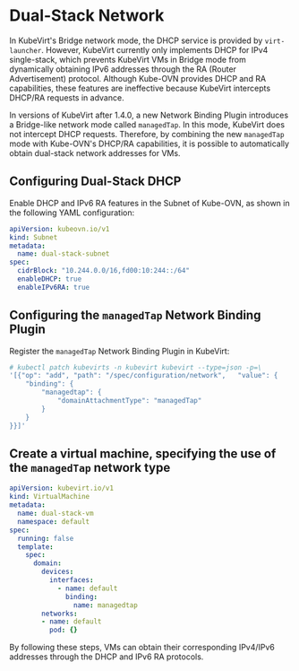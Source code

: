 # Dual-Stack Network

In KubeVirt's Bridge network mode, the DHCP service is provided by `virt-launcher`. However, KubeVirt currently only implements DHCP for IPv4 single-stack, which prevents KubeVirt VMs in Bridge mode from dynamically obtaining IPv6 addresses through the RA (Router Advertisement) protocol. Although Kube-OVN provides DHCP and RA capabilities, these features are ineffective because KubeVirt intercepts DHCP/RA requests in advance.

In versions of KubeVirt after 1.4.0, a new Network Binding Plugin introduces a Bridge-like network mode called `managedTap`. In this mode, KubeVirt does not intercept DHCP requests. Therefore, by combining the new `managedTap` mode with Kube-OVN's DHCP/RA capabilities, it is possible to automatically obtain dual-stack network addresses for VMs.

## Configuring Dual-Stack DHCP

Enable DHCP and IPv6 RA features in the Subnet of Kube-OVN, as shown in the following YAML configuration:

```yaml
apiVersion: kubeovn.io/v1
kind: Subnet
metadata:
  name: dual-stack-subnet
spec:
  cidrBlock: "10.244.0.0/16,fd00:10:244::/64"
  enableDHCP: true
  enableIPv6RA: true
```

## Configuring the `managedTap` Network Binding Plugin

Register the `managedTap` Network Binding Plugin in KubeVirt:

```bash
# kubectl patch kubevirts -n kubevirt kubevirt --type=json -p=\
'[{"op": "add", "path": "/spec/configuration/network",   "value": {
    "binding": {
        "managedtap": {
            "domainAttachmentType": "managedTap"
        }
    }
}}]'
```

## Create a virtual machine, specifying the use of the `managedTap` network type

```yaml
apiVersion: kubevirt.io/v1
kind: VirtualMachine
metadata:
  name: dual-stack-vm
  namespace: default
spec:
  running: false
  template:
    spec:
      domain:
        devices:
          interfaces:
            - name: default
              binding:
                name: managedtap
        networks:
        - name: default
          pod: {}
```

By following these steps, VMs can obtain their corresponding IPv4/IPv6 addresses through the DHCP and IPv6 RA protocols.
